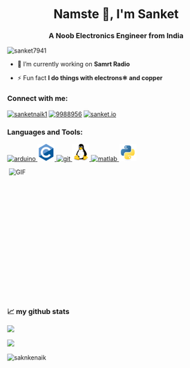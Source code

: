 <h1 align="center">Namste 🙏, I'm Sanket</h1>
<h3 align="center">A Noob Electronics Engineer from India</h3>

<p align="left"> <img src="https://komarev.com/ghpvc/?username=sanket7941&label=Profile%20views&color=0e75b6&style=flat" alt="sanket7941" /> </p>

- 🔭 I’m currently working on **Samrt Radio**

- ⚡ Fun fact **I do things with electrons⚛️ and copper**

<h3 align="left">Connect with me:</h3>
<p align="left">
<a href="https://linkedin.com/in/sanketnaik1" target="blank"><img align="center" src="https://raw.githubusercontent.com/rahuldkjain/github-profile-readme-generator/master/src/images/icons/Social/linked-in-alt.svg" alt="sanketnaik1" height="30" width="40" /></a>
<a href="https://stackoverflow.com/users/9988956" target="blank"><img align="center" src="https://raw.githubusercontent.com/rahuldkjain/github-profile-readme-generator/master/src/images/icons/Social/stack-overflow.svg" alt="9988956" height="30" width="40" /></a>
<a href="https://instagram.com/sanket.io" target="blank"><img align="center" src="https://raw.githubusercontent.com/rahuldkjain/github-profile-readme-generator/master/src/images/icons/Social/instagram.svg" alt="sanket.io" height="30" width="40" /></a>
</p>

<h3 align="left">Languages and Tools:</h3>
<p align="left"> <a href="https://www.arduino.cc/" target="_blank" rel="noreferrer"> <img src="https://cdn.worldvectorlogo.com/logos/arduino-1.svg" alt="arduino" width="40" height="40"/> </a> <a href="https://www.cprogramming.com/" target="_blank" rel="noreferrer"> <img src="https://raw.githubusercontent.com/devicons/devicon/master/icons/c/c-original.svg" alt="c" width="40" height="40"/> </a> <a href="https://git-scm.com/" target="_blank" rel="noreferrer"> <img src="https://www.vectorlogo.zone/logos/git-scm/git-scm-icon.svg" alt="git" width="40" height="40"/> </a> <a href="https://www.linux.org/" target="_blank" rel="noreferrer"> <img src="https://raw.githubusercontent.com/devicons/devicon/master/icons/linux/linux-original.svg" alt="linux" width="40" height="40"/> </a> <a href="https://www.mathworks.com/" target="_blank" rel="noreferrer"> <img src="https://upload.wikimedia.org/wikipedia/commons/2/21/Matlab_Logo.png" alt="matlab" width="40" height="40"/> </a> <a href="https://www.python.org" target="_blank" rel="noreferrer"> <img src="https://raw.githubusercontent.com/devicons/devicon/master/icons/python/python-original.svg" alt="python" width="40" height="40"/> </a> </p>


<img align="right" alt="GIF" src="https://github.com/abhisheknaiidu/abhisheknaiidu/blob/master/code.gif?raw=true" width="500" height="320" />

### 📈 my github stats
<p><align="Left"> <img src="https://github-readme-stats.vercel.app/api/top-langs/?username=sanket7941&layout=compact&theme=gotham"/>
<p><align="Left"> <img src="https://github-readme-stats.vercel.app/api?username=sanket7941&show_icons=true&theme=gotham&hide=issues,contribs"/></p>  
<p><img align="Left" src="https://github-readme-streak-stats.herokuapp.com/?user=sanket7941&theme=gotham" alt="saknkenaik" /></p>
<!---
sanket7941/sanket7941 is a ✨ special ✨ repository because its `README.md` (this file) appears on your GitHub profile.
You can click the Preview link to take a look at your changes.
--->
